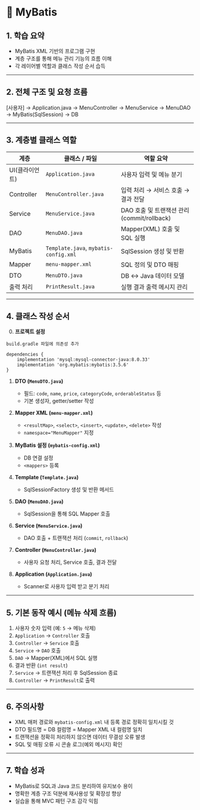 # 📘 MyBatis

## 1. 학습 요약

- MyBatis XML 기반의 프로그램 구현
- 계층 구조를 통해 메뉴 관리 기능의 흐름 이해
- 각 레이어별 역할과 클래스 작성 순서 습득

---

## 2. 전체 구조 및 요청 흐름

[사용자]
→ Application.java → MenuController → MenuService → MenuDAO → MyBatis(SqlSession) → DB


---

## 3. 계층별 클래스 역할

| 계층       | 클래스 / 파일              | 역할 요약 |
|------------|----------------------------|-----------|
| UI(클라이언트)        | `Application.java`         | 사용자 입력 및 메뉴 분기 |
| Controller | `MenuController.java`      | 입력 처리 → 서비스 호출 → 결과 전달 |
| Service    | `MenuService.java`         | DAO 호출 및 트랜잭션 관리 (commit/rollback) |
| DAO        | `MenuDAO.java`             | Mapper(XML) 호출 및 SQL 실행 |
| MyBatis    | `Template.java`, `mybatis-config.xml` | SqlSession 생성 및 반환 |
| Mapper     | `menu-mapper.xml`          | SQL 정의 및 DTO 매핑 |
| DTO        | `MenuDTO.java`             | DB ↔ Java 데이터 모델 |
| 출력 처리   | `PrintResult.java`         | 실행 결과 출력 메시지 관리 |

---

## 4. 클래스 작성 순서

0. **프로젝트 설정**
```
build.gradle 파일에 의존성 추가

dependencies {
    implementation 'mysql:mysql-connector-java:8.0.33'
    implementation 'org.mybatis:mybatis:3.5.6'
}
```

1. **DTO (`MenuDTO.java`)**
   - 필드: `code`, `name`, `price`, `categoryCode`, `orderableStatus` 등
   - 기본 생성자, getter/setter 작성

2. **Mapper XML (`menu-mapper.xml`)**
   - `<resultMap>`, `<select>`, `<insert>`, `<update>`, `<delete>` 작성
   - `namespace="MenuMapper"` 지정

3. **MyBatis 설정 (`mybatis-config.xml`)**
   - DB 연결 설정
   - `<mappers>` 등록

4. **Template (`Template.java`)**
   - SqlSessionFactory 생성 및 반환 메서드

5. **DAO (`MenuDAO.java`)**
   - SqlSession을 통해 SQL Mapper 호출

6. **Service (`MenuService.java`)**
   - DAO 호출 + 트랜잭션 처리 (`commit`, `rollback`)

7. **Controller (`MenuController.java`)**
   - 사용자 요청 처리, Service 호출, 결과 전달

8. **Application (`Application.java`)**
   - Scanner로 사용자 입력 받고 분기 처리

---

## 5. 기본 동작 예시 (메뉴 삭제 흐름)

1. 사용자 숫자 입력 (예: `5` → 메뉴 삭제)
2. `Application` → `Controller` 호출
3. `Controller` → `Service` 호출
4. `Service` → `DAO` 호출
5. `DAO` → Mapper(XML)에서 SQL 실행
6. 결과 반환 (`int result`)
7. `Service` → 트랜잭션 처리 후 SqlSession 종료
8. `Controller` → `PrintResult`로 출력

---

## 6. 주의사항

- XML 매퍼 경로와 `mybatis-config.xml` 내 등록 경로 정확히 일치시킬 것
- DTO 필드명 = DB 컬럼명 = Mapper XML 내 컬럼명 일치
- 트랜잭션을 정확히 처리하지 않으면 데이터 무결성 오류 발생
- SQL 및 매핑 오류 시 콘솔 로그(예외 메시지) 확인

---

## 7. 학습 성과

- MyBatis로 SQL과 Java 코드 분리하여 유지보수 용이
- 명확한 계층 구조 덕분에 재사용성 및 확장성 향상
- 실습을 통해 MVC 패턴 구조 감각 익힘
